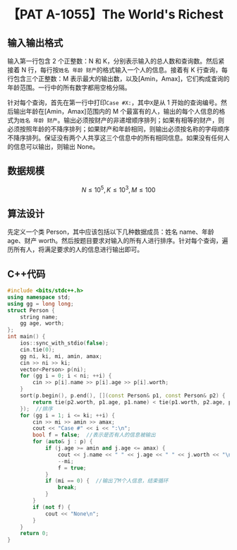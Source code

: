 # 【PAT A-1055】The World's Richest

## 输入输出格式

输入第一行包含 2 个正整数：N 和 K，分别表示输入的总人数和查询数。然后紧接着 N 行，每行按`姓名 年龄 财产`的格式输入一个人的信息。接着有 K 行查询，每行包含三个正整数：M 表示最大的输出数，以及[Amin，Amax]，它们构成查询的年龄范围。一行中的所有数字都用空格分隔。

针对每个查询，首先在第一行中打印`Case #X:`，其中`X`是从 1 开始的查询编号。然后输出年龄在[Amin，Amax]范围内的 M 个最富有的人，输出的每个人信息的格式为`姓名 年龄 财产`。输出必须按财产的非递增顺序排列；如果有相等的财产，则必须按照年龄的不降序排列；如果财产和年龄相同，则输出必须按名称的字母顺序不降序排列。保证没有两个人共享这三个信息中的所有相同信息。如果没有任何人的信息可以输出，则输出 None。

## 数据规模

$$N\le{10}^5,K\le{10}^3,M\le100$$

## 算法设计

先定义一个类 Person，其中应该包括以下几种数据成员：姓名 name、年龄 age、财产 worth。然后按题目要求对输入的所有人进行排序。针对每个查询，遍历所有人，将满足要求的人的信息进行输出即可。

## C++代码

```cpp
#include <bits/stdc++.h>
using namespace std;
using gg = long long;
struct Person {
    string name;
    gg age, worth;
};
int main() {
    ios::sync_with_stdio(false);
    cin.tie(0);
    gg ni, ki, mi, amin, amax;
    cin >> ni >> ki;
    vector<Person> p(ni);
    for (gg i = 0; i < ni; ++i) {
        cin >> p[i].name >> p[i].age >> p[i].worth;
    }
    sort(p.begin(), p.end(), [](const Person& p1, const Person& p2) {
        return tie(p2.worth, p1.age, p1.name) < tie(p1.worth, p2.age, p2.name);
    });  //排序
    for (gg i = 1; i <= ki; ++i) {
        cin >> mi >> amin >> amax;
        cout << "Case #" << i << ":\n";
        bool f = false;  //表示是否有人的信息被输出
        for (auto& j : p) {
            if (j.age >= amin and j.age <= amax) {
                cout << j.name << " " << j.age << " " << j.worth << "\n";
                --mi;
                f = true;
            }
            if (mi == 0) {  //输出了M个人信息，结束循环
                break;
            }
        }
        if (not f) {
            cout << "None\n";
        }
    }
    return 0;
}
```
